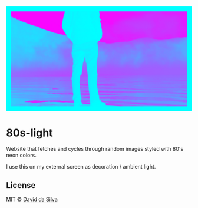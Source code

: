 ![screenshot](screenshot.png)

80s-light
=========

Website that fetches and cycles through random images styled with 80's neon colors.

I use this on my external screen as decoration / ambient light.

## License

MIT © [David da Silva]

[David da Silva]: http://dasilvacont.in
